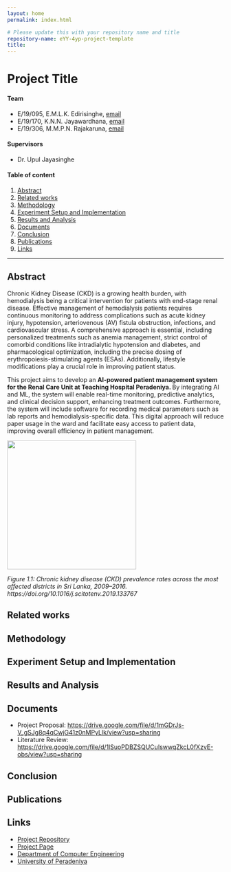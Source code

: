 ```yaml
---
layout: home
permalink: index.html

# Please update this with your repository name and title
repository-name: eYY-4yp-project-template
title:
---
```


# Project Title

#### Team

- E/19/095, E.M.L.K. Edirisinghe, [email](mailto:e19095@eng.pdn.ac.lk)
- E/19/170, K.N.N. Jayawardhana, [email](mailto:e19170@eng.pdn.ac.lk)
- E/19/306, M.M.P.N. Rajakaruna, [email](mailto:e19306@eng.pdn.ac.lk)

#### Supervisors

- Dr. Upul Jayasinghe

#### Table of content

1. [Abstract](#abstract)
2. [Related works](#related-works)
3. [Methodology](#methodology)
4. [Experiment Setup and Implementation](#experiment-setup-and-implementation)
5. [Results and Analysis](#results-and-analysis)
6. [Documents](#documents)
7. [Conclusion](#conclusion)
8. [Publications](#publications)
9. [Links](#links)

---

## Abstract
<p> Chronic Kidney Disease (CKD) is a growing health burden, with hemodialysis being a critical intervention for patients with end-stage renal disease. Effective management of hemodialysis patients requires continuous monitoring to address complications such as acute kidney injury, hypotension, arteriovenous (AV) fistula obstruction, infections, and cardiovascular stress. A comprehensive approach is essential, including personalized treatments such as anemia management, strict control of comorbid conditions like intradialytic hypotension and diabetes, and pharmacological optimization, including the precise dosing of erythropoiesis-stimulating agents (ESAs). Additionally, lifestyle modifications play a crucial role in improving patient status. </p>

<p> This project aims to develop an <b>AI-powered patient management system for the Renal Care Unit at Teaching Hospital Peradeniya. </b> By integrating AI and ML, the system will enable real-time monitoring, predictive analytics, and clinical decision support, enhancing treatment outcomes. Furthermore, the system will include software for recording medical parameters such as lab reports and hemodialysis-specific data. This digital approach will reduce paper usage in the ward and facilitate easy access to patient data, improving overall efficiency in patient management. </p>

<img src='https://github.com/user-attachments/assets/dc5b1669-8d62-49a1-b514-16a9689174b2' width=300 />
<p><i>Figure 1.1: Chronic kidney disease (CKD) prevalence rates across the most affected districts in Sri Lanka, 2009–2016. <a fref='https://doi.org/10.1016/j.scitotenv.2019.133767'>https://doi.org/10.1016/j.scitotenv.2019.133767</a></i></p>

## Related works

## Methodology

## Experiment Setup and Implementation

## Results and Analysis

## Documents

- Project Proposal: https://drive.google.com/file/d/1mGDrJs-V_gSJg8q4qCwjG41z0nMPyLlk/view?usp=sharing
- Literature Review: https://drive.google.com/file/d/1lSuoPDBZSQUCuIswwqZkcL0fXzvE-obs/view?usp=sharing

## Conclusion

## Publications
[//]: # "Note: Uncomment each once you uploaded the files to the repository"

<!-- 1. [Semester 7 report](./) -->
<!-- 2. [Semester 7 slides](./) -->
<!-- 3. [Semester 8 report](./) -->
<!-- 4. [Semester 8 slides](./) -->
<!-- 5. Author 1, Author 2 and Author 3 "Research paper title" (2021). [PDF](./). -->


## Links

[//]: # ( NOTE: EDIT THIS LINKS WITH YOUR REPO DETAILS )

- [Project Repository](https://github.com/cepdnaclk/repository-name)
- [Project Page](https://cepdnaclk.github.io/repository-name)
- [Department of Computer Engineering](http://www.ce.pdn.ac.lk/)
- [University of Peradeniya](https://eng.pdn.ac.lk/)

[//]: # "Please refer this to learn more about Markdown syntax"
[//]: # "https://github.com/adam-p/markdown-here/wiki/Markdown-Cheatsheet"
